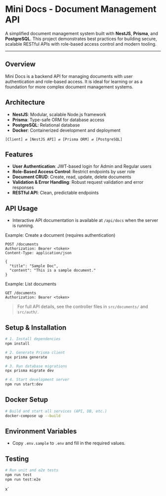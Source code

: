 # Mini Docs - Document Management API

A simplified document management system built with **NestJS**, **Prisma**, and **PostgreSQL**. This project demonstrates best practices for building secure, scalable RESTful APIs with role-based access control and modern tooling.

---

## Overview
Mini Docs is a backend API for managing documents with user authentication and role-based access. It is ideal for learning or as a foundation for more complex document management systems.

## Architecture
- **NestJS**: Modular, scalable Node.js framework
- **Prisma**: Type-safe ORM for database access
- **PostgreSQL**: Relational database
- **Docker**: Containerized development and deployment

```
[Client] ⇄ [NestJS API] ⇄ [Prisma ORM] ⇄ [PostgreSQL]
```

## Features
- **User Authentication**: JWT-based login for Admin and Regular users
- **Role-Based Access Control**: Restrict endpoints by user role
- **Document CRUD**: Create, read, update, delete documents
- **Validation & Error Handling**: Robust request validation and error responses
- **RESTful API**: Clean, predictable endpoints

## API Usage
- Interactive API documentation is available at `/api/docs` when the server is running.

Example: Create a document (requires authentication)

```http
POST /documents
Authorization: Bearer <token>
Content-Type: application/json

{
  "title": "Sample Doc",
  "content": "This is a sample document."
}
```

Example: List documents

```http
GET /documents
Authorization: Bearer <token>
```

> For full API details, see the controller files in `src/documents/` and `src/auth/`.

## Setup & Installation

```bash
# 1. Install dependencies
npm install

# 2. Generate Prisma client
npx prisma generate

# 3. Run database migrations
npx prisma migrate dev

# 4. Start development server
npm run start:dev
```

## Docker Setup

```bash
# Build and start all services (API, DB, etc.)
docker-compose up --build
```

## Environment Variables
- Copy `.env.sample` to `.env` and fill in the required values.

## Testing

```bash
# Run unit and e2e tests
npm run test
npm run test:e2e
```
x`
